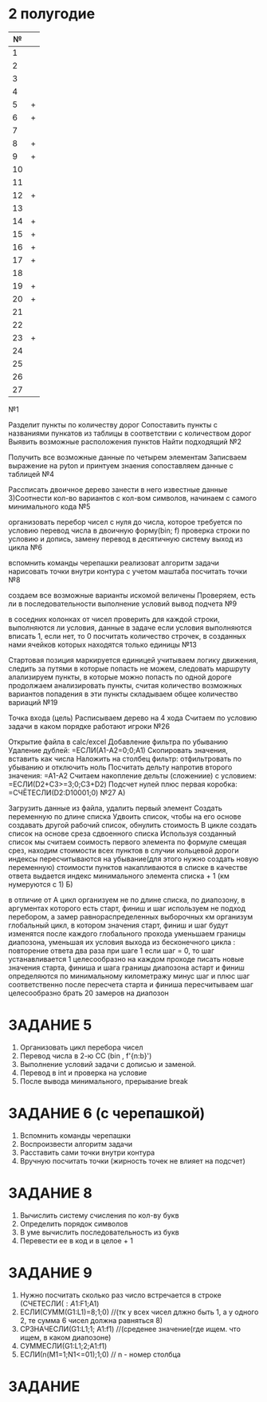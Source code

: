 # 2 полугодие
| № |  |
| ------ | ------ |
| 1 |  |
| 2 |  |
| 3 |  |
| 4 |  |
| 5 | + |
| 6 | + |
| 7 |  |
| 8 | + |
| 9 | + |
| 10 |  |
| 11 |  |
| 12 | + |
| 13 |  |
| 14 | + |
| 15 | + |
| 16 | + |
| 17 | + |
| 18 |  |
| 19 | + |
| 20 | + |
| 21 |  |
| 22 |  |
| 23 | + |
| 24 |  |
| 25 |  |
| 26 |  |
| 27 |  |

№1

Разделит пункты по количеству дорог
Сопоставить пункты с названиями пункатов из таблицы в соответствии с количеством дорог
Выявить возможные расположения пунктов
Найти подходящий
№2

Получить все возможные данные по четырем элементам
Записваем выражение на pyton и принтуем знаения
сопоставляем данные с таблицей
№4

Рассписать двоичное дерево
занести в него известные данные 3)Соотнести кол-во вариантов с кол-вом символов, начинаем с самого минимального кода
№5

организовать перебор чисел с нуля до числа, которое требуется по условию
перевод числа в двоичную форму(bin; f)
проверка строки по условию и допись, замену
перевод в десятичную систему
выход из цикла
№6

вспомнить команды черепашки
реализоват алгоритм задачи
нарисовать точки внутри контура с учетом маштаба
посчитать точки
№8

создаем все возможные варианты искомой величены
Проверяем, есть ли в последовательности выполнение условий
вывод подчета
№9

в соседних колонках от чисел проверить для каждой строки, выполняются ли условия, данные в задаче
если условия выполняются вписать 1, если нет, то 0
посчитать количество строчек, в созданных нами ячейков которых находятся только единицы
№13

Стартовая позиция маркируется единицей
учитываем логику движения, следить за путями в которые попасть не можем, следовать маршруту
алализируем пункты, в которые можно попасть по одной дороге
продолжаем анализировать пункты, считая количество возможных вариантов попадения в эти пункты
складываем общее количество вариаций
№19

Точка входа (цель)
Расписываем дерево на 4 хода
Считаем по условию задачи в каком порядке работают игроки
№26

Открытие файла в calc/exсel
Добавление фильтра по убыванию
Удаление дублей: =ЕСЛИ(А1-А2=0;0;А1)
Скопировать значения, вставить как числа
Наложить на столбец фильтр: отфильтровать по убыванию и отключить ноль
Посчитать дельту напротив второго значения: =А1-А2
Считаем накопление дельты (сложениие) с условием: =ЕСЛИ(D2+C3>=3;0;C3+D2)
Подсчет нулей плюс первая коробка: =СЧЁТЕСЛИ(D2:D10001;0)
№27 А)

Загрузить данные из файла, удалить первый элемент
Создать переменную по длине списка
Удвоить список, чтобы на его основе создавать другой рабочий список, обнулить стоимость
В цикле создать список на основе среза сдвоенного списка
Используя созданный список мы считаем соимость первого элемента по формуле
смещая срез, находим стоимости всех пунктов
в случии кольцевой дороги индексы пересчитываются на убывание(для этого нужно создать новую переменную)
стоимости пунктов накапливаются в списке
в качестве ответа выдается индекс минимального элемента списка + 1 (км нумеруются с 1)
Б)

в отличие от А цикл организуем не по длине списка, по диапозону, в аргументах которого есть старт, финиш и шаг
используем не подход перебором, а замер равнораспределенных выборочных км
организум глобальный цикл, в котором значения старт, финиш и шаг будут изменятся
после каждого глобального прохода уменьшаем границы диапозона, уменьшая их
условия выхода из бесконечного цикла : повторение ответа два раза при шаге 1
если шаг = 0, то шаг устанавливается 1
целесообразно на каждом проходе писать новые значения старта, финиша и шага
границы диапозона астарт и финиш определяются по минимальному километражу минус шаг и плюс шаг соответственно
после пересчета старта и финиша пересчитываем шаг
целесообразно брать 20 замеров на диапозон
# ЗАДАНИЕ 5
  1. Организовать цикл перебора чисел
  2. Перевод числа в 2-ю СС (bin , f'{n:b}')
  3. Выполнение условий задачи с дописью и заменой.
  4. Перевод в int и проверка на условие
  5. После вывода минимального, прерывание break
  
# ЗАДАНИЕ 6 (с черепашкой)
  1. Вспомнить команды черепашки
  2. Воспроизвести алгоритм задачи
  3. Расставить сами точки внутри контура
  4. Вручную посчитать точки
  (жирность точек не влияет на подсчет)
  
# ЗАДАНИЕ 8
  1. Вычислить систему счисления по кол-ву букв
  2. Определить порядок символов
  3. В уме вычислить последовательность из букв
  4. Перевести ее в код и в целое + 1

# ЗАДАНИЕ 9
  1. Нужно посчитать сколько раз число встречается в строке (СЧЕТЕСЛИ($:A1:$F1;A1)
  2. ЕСЛИ(СУММ(G1:L1)=8;1;0) //(тк у всех чисел длжно быть 1, а у одного 2, те сумма 6 чисел должна равняться 8)
  3. СРЗНАЧЕСЛИ(G1:L1;1; A1:f1) //(среденее значение(где ищем. что ищем, в каком диапозоне)
  4. СУММЕСЛИ(G1:L1;2;A1:f1) 
  5. ЕСЛИ(n(M1=1;N1<=01);1;0) // n - номер столбца
  
# ЗАДАНИЕ 

